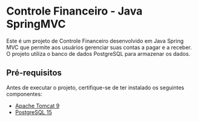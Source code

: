 # Controle Financeiro - Java SpringMVC

Este é um projeto de Controle Financeiro desenvolvido em Java Spring MVC que permite aos usuários gerenciar suas contas a pagar e a receber. O projeto utiliza o banco de dados PostgreSQL para armazenar os dados.

## Pré-requisitos

Antes de executar o projeto, certifique-se de ter instalado os seguintes componentes:

- [Apache Tomcat 9](http://tomcat.apache.org/download-90.cgi)
- [PostgreSQL 15](https://www.postgresql.org/download/)
